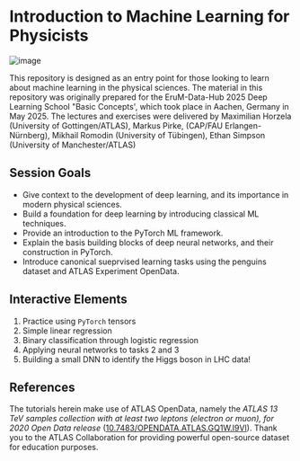 # Introduction to Machine Learning for Physicists

![image](./images/cover_banner.png)

This repository is designed as an entry point for those looking to learn about machine learning in the physical sciences. 
The material in this repository was originally prepared for the EruM-Data-Hub 2025 Deep Learning School "Basic Concepts', which took place in Aachen, Germany in May 2025. The lectures and exercises were delivered by Maximilian Horzela (University of Gottingen/ATLAS), Markus Pirke, (CAP/FAU Erlangen-Nürnberg), Mikhail Romodin (University of Tübingen), Ethan Simpson (University of Manchester/ATLAS)

## Session Goals
* Give context to the development of deep learning, and its importance in modern physical sciences.
* Build a foundation for deep learning by introducing classical ML techniques.
* Provide an introduction to the PyTorch ML framework.
* Explain the basis building blocks of deep neural networks, and their construction in PyTorch.
* Introduce canonical sueprvised learning tasks using the penguins dataset and ATLAS Experiment OpenData.

## Interactive Elements
1. Practice using `PyTorch` tensors
2. Simple linear regression
3. Binary classification through logistic regression
4. Applying neural networks to tasks 2 and 3
5. Building a small DNN to identify the Higgs boson in LHC data!

## References
The tutorials herein make use of ATLAS OpenData, namely the _ATLAS 13 TeV samples collection with at least two leptons (electron or muon), for 2020 Open Data release_ ([10.7483/OPENDATA.ATLAS.GQ1W.I9VI](10.7483/OPENDATA.ATLAS.GQ1W.I9VI)). Thank you to the ATLAS Collaboration for providing powerful open-source dataset for education purposes.


